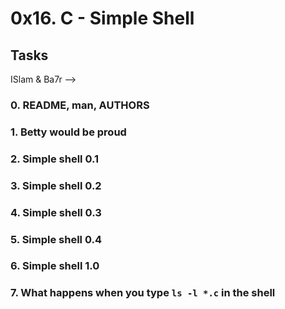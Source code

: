 # 0x16. C - Simple Shell

## Tasks

ISlam & Ba7r -->

### 0\. README, man, AUTHORS

### 1\. Betty would be proud

### 2\. Simple shell 0.1

### 3\. Simple shell 0.2

### 4\. Simple shell 0.3

### 5\. Simple shell 0.4

### 6\. Simple shell 1.0

### 7\. What happens when you type `ls -l *.c` in the shell
